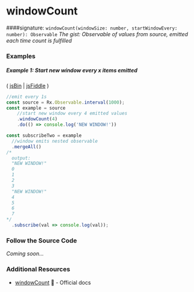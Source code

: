 # windowCount
####signature: `windowCount(windowSize: number, startWindowEvery: number): Observable`
*The gist: Observable of values from source, emitted each time count is fulfilled*

### Examples

##### Example 1: Start new window every x items emitted

( [jsBin](http://jsbin.com/nezuvacexe/1/edit?js,console) | [jsFiddle](https://jsfiddle.net/btroncone/xjgbnqp5/) )

```js
//emit every 1s
const source = Rx.Observable.interval(1000);
const example = source
    //start new window every 4 emitted values
    .windowCount(4)
    .do(() => console.log('NEW WINDOW!'))

const subscribeTwo = example 
  //window emits nested observable
  .mergeAll()
/*
  output:
  "NEW WINDOW!"
  0
  1
  2
  3
  "NEW WINDOW!"
  4
  5
  6
  7 
*/
  .subscribe(val => console.log(val));
```

### Follow the Source Code
*Coming soon...*


### Additional Resources
* [windowCount](http://reactivex.io/rxjs/class/es6/Observable.js~Observable.html#instance-method-windowCount) :newspaper: - Official docs